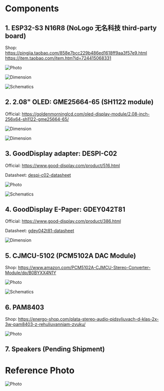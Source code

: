 # Components

## 1. ESP32-S3 N16R8 (NoLogo 无名科技 third-party board)

Shop: https://pingjia.taobao.com/858e7bcc229b486ed1618ff9aa3f57e9.html
        https://item.taobao.com/item.htm?id=724415068331

![Photo](./images/ESP32-S3-N16R8-NoLogo-photo.jpg)

![Dimension](./images/ESP32-S3-N16R8-NoLogo.png)

![Schematics](./images/ESP32-S3-N16R8-NoLogo-sch.jpg)

## 2. 2.08" OLED: GME25664-65 (SH1122 module)

Official: https://goldenmorninglcd.com/oled-display-module/2.08-inch-256x64-sh1122-gme25664-65/

![Dimension](./images/GME25664-65-1.png)

![Dimension](./images/GME25664-65-2.png)

## 3. GoodDisplay adapter: DESPI-C02

Official: https://www.good-display.com/product/516.html

Datasheet: [despi-c02-datasheet](./specs/DESPI-C02.pdf)

![Photo](./images/DESPI-C02.png)

![Schematics](./images/DESPI-C02-sch.png)

## 4. GoodDisplay E-Paper: GDEY042T81

Official: https://www.good-display.com/product/386.html

Datasheet: [gdey042t81-datasheet](./specs/GDEY042T81.pdf)

![Dimension](./images/GDEY042T81.png)

## 5. CJMCU-5102 (PCM5102A DAC Module)

Shop: https://www.amazon.com/PCM5102A-CJMCU-Stereo-Converter-Module/dp/B0BYXX4N1Y

![Photo](./images/CJMCU-PCM5102A.png)

![Schematics](./images/CJMCU-PCM5102A-sch.png)

## 6. PAM8403

Shop: https://energo-shop.com/plata-stereo-audio-pidsyliuvach-d-klas-2x-3w-pam8403-z-rehuliuvanniam-zvuku/

![Photo](./images/PAM8403.png)

## 7. Speakers (Pending Shipment)

# Reference Photo

![Photo](./images/Reference-Photo.png)
